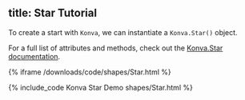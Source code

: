 title: Star Tutorial
---

To create  a start with `Konva`, we can instantiate a `Konva.Star()` object.

For a full list of attributes and methods, check out the [Konva.Star documentation](http://konva.github.io/api/Konva.Star.html).

{% iframe /downloads/code/shapes/Star.html %}

{% include_code Konva Star Demo shapes/Star.html %}
